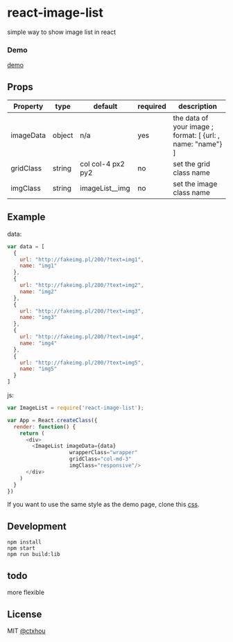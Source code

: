 # react-image-list

simple way to show image list in react 

### Demo

[demo](http://ctxhou.github.io/react-image-list/)

## Props

| Property | type   | default           | required | description                                                          |
|----------|--------|-------------------|----------|----------------------------------------------------------------------|
| imageData     | object | n/a               | yes      | the data of your image ; format:  [ {url: <img url>, name: "name"} ] |
| gridClass  | string | col col-4 px2 py2 | no       | set the grid class name                                              |
| imgClass | string | imageList__img    | no       | set the image class name                                             |

## Example

data: 
    
```js
var data = [
  {
    url: "http://fakeimg.pl/200/?text=img1",
    name: "img1"
  },
  {
    url: "http://fakeimg.pl/200/?text=img2",
    name: "img2"
  },
  {
    url: "http://fakeimg.pl/200/?text=img3",
    name: "img3"
  },
  {
    url: "http://fakeimg.pl/200/?text=img4",
    name: "img4"
  },
  {
    url: "http://fakeimg.pl/200/?text=img5",
    name: "img5"
  }
]
```

js:

```js
var ImageList = require('react-image-list');

var App = React.createClass({
  render: function() {
    return (
      <div>
        <ImageList imageData={data}
                    wrapperClass="wrapper"
                    gridClass="col-md-3"
                    imgClass="responsive"/>
      </div>
    )
  }
})
```

If you want to use the same style as the demo page, clone this [css](https://github.com/ctxhou/react-image-list/blob/master/dist/react-image-list.css).

## Development

    npm install
    npm start
    npm run build:lib


## todo

more flexible

## License

MIT [@ctxhou](github.com/ctxhou)